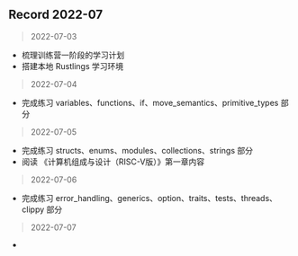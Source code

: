 ## Record 2022-07

> 2022-07-03  
- 梳理训练营一阶段的学习计划
- 搭建本地 Rustlings 学习环境

> 2022-07-04
- 完成练习 variables、functions、if、move_semantics、primitive_types 部分

> 2022-07-05
- 完成练习 structs、enums、modules、collections、strings 部分
- 阅读 《计算机组成与设计（RISC-V版）》第一章内容

> 2022-07-06
- 完成练习 error_handling、generics、option、traits、tests、threads、clippy 部分

> 2022-07-07
- 